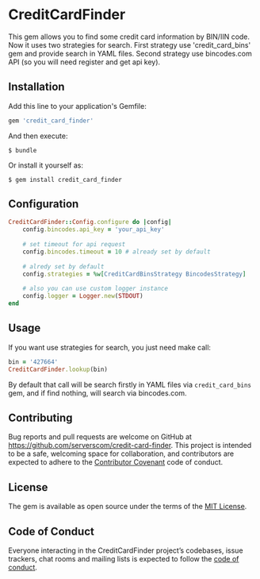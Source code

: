 # CreditCardFinder

This gem allows you to find some credit card information by BIN/IIN code. Now it uses two strategies for search. First strategy use 'credit_card_bins' gem and provide search in YAML files.
Second strategy use bincodes.com API (so you will need register and get api key).

## Installation

Add this line to your application's Gemfile:

```ruby
gem 'credit_card_finder'
```

And then execute:

    $ bundle

Or install it yourself as:

    $ gem install credit_card_finder

## Configuration

```ruby
CreditCardFinder::Config.configure do |config|
    config.bincodes.api_key = 'your_api_key'
    
    # set timeout for api request
    config.bincodes.timeout = 10 # already set by default
    
    # alredy set by default
    config.strategies = %w[CreditCardBinsStrategy BincodesStrategy]
    
    # also you can use custom logger instance
    config.logger = Logger.new(STDOUT)
end
```

## Usage

If you want use strategies for search, you just need make call:

```ruby
bin = '427664'
CreditCardFinder.lookup(bin)
```

By default that call will be search firstly in YAML files via `credit_card_bins` gem, and if find nothing, will search via bincodes.com.

## Contributing

Bug reports and pull requests are welcome on GitHub at https://github.com/serverscom/credit-card-finder. This project is intended to be a safe, welcoming space for collaboration, and contributors are expected to adhere to the [Contributor Covenant](http://contributor-covenant.org) code of conduct.

## License

The gem is available as open source under the terms of the [MIT License](https://opensource.org/licenses/MIT).

## Code of Conduct

Everyone interacting in the CreditCardFinder project’s codebases, issue trackers, chat rooms and mailing lists is expected to follow the [code of conduct](https://github.com/serverscom/credit-card-finder/blob/master/CODE_OF_CONDUCT.md).
